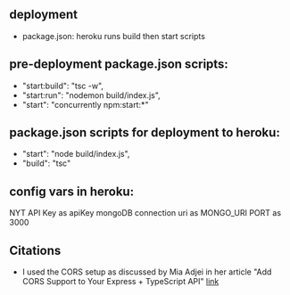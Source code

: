 ## deployment
- package.json: heroku runs build then start scripts

## pre-deployment package.json scripts:
- "start:build": "tsc -w",
- "start:run": "nodemon build/index.js",
- "start": "concurrently npm:start:*"

## package.json scripts for deployment to heroku:
- "start": "node build/index.js",
- "build": "tsc"

## config vars in heroku:
NYT API Key as apiKey
mongoDB connection uri as MONGO_URI
PORT as 3000

## Citations 
- I used the CORS setup as discussed by Mia Adjei in her article "Add CORS Support to Your Express + TypeScript API" [link](https://www.twilio.com/blog/add-cors-support-express-typescript-api)
